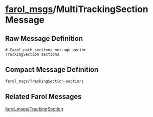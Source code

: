 [farol_msgs](index-msg.md)/MultiTrackingSection Message
=============================================================

Raw Message Definition
----------------------
```
# Farol path sections message vector  
TrackingSection sections  
```
Compact Message Definition
--------------------------
```
farol_msgs/TrackingSection sections  
```

Related Farol Messages 
--------------------------

[farol_msgs/TrackingSection](TrackingSection.md)
